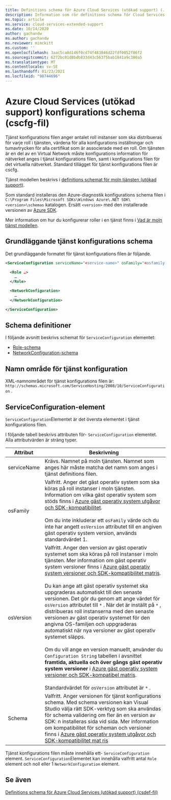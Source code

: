 ```yaml
---
title: Definitions schema för Azure Cloud Services (utökad support) (. cscfg-fil) | Microsoft Docs
description: Information som rör definitions schema för Cloud Services (utökad support)
ms.topic: article
ms.service: cloud-services-extended-support
ms.date: 10/14/2020
author: gachandw
ms.author: gachandw
ms.reviewer: mimckitt
ms.custom: ''
ms.openlocfilehash: 3aac5ca8d146f0cd74f483846d22fdf0052f86f2
ms.sourcegitcommit: 6272bc01d8bdb833d43c56375bab1841a9c380a5
ms.translationtype: MT
ms.contentlocale: sv-SE
ms.lasthandoff: 01/23/2021
ms.locfileid: "98744696"
---
```

# <a name="azure-cloud-services-extended-support-config-schema-cscfg-file"></a>Azure Cloud Services (utökad support) konfigurations schema (cscfg-fil)

Tjänst konfigurations filen anger antalet roll instanser som ska distribueras för varje roll i tjänsten, värdena för alla konfigurations inställningar och tumavtrycken för alla certifikat som är associerade med en roll. Om tjänsten är en del av en Virtual Network måste konfigurations information för nätverket anges i tjänst konfigurations filen, samt i konfigurations filen för det virtuella nätverket. Standard tillägget för tjänst konfigurations filen är cscfg.

Tjänst modellen beskrivs i [definitions schemat för moln tjänsten (utökad support)](schema-csdef-file.md).

Som standard installeras den Azure-diagnostik konfigurations schema filen i `C:\Program Files\Microsoft SDKs\Windows Azure\.NET SDK\<version>\schemas` katalogen. Ersätt `<version>` med den installerade versionen av [Azure SDK](https://azure.microsoft.com/downloads/).

Mer information om hur du konfigurerar roller i en tjänst finns i [Vad är moln tjänst modellen](../cloud-services/cloud-services-model-and-package.md).

## <a name="basic-service-configuration-schema"></a>Grundläggande tjänst konfigurations schema
Det grundläggande formatet för tjänst konfigurations filen är följande.

```xml
<ServiceConfiguration serviceName="<service-name>" osFamily="<osfamily-number>" osVersion="<os-version>" schemaVersion="<schema-version>">

  <Role …>
    …
  </Role>

  <NetworkConfiguration>
    …
  </NetworkConfiguration>

</ServiceConfiguration>
```

## <a name="schema-definitions"></a>Schema definitioner
I följande avsnitt beskrivs schemat för `ServiceConfiguration` elementet:

- [Role-schema](schema-cscfg-role.md)
- [NetworkConfiguration-schema](schema-cscfg-networkconfiguration.md)

## <a name="service-configuration-namespace"></a>Namn område för tjänst konfiguration
XML-namnområdet för tjänst konfigurations filen är: `http://schemas.microsoft.com/ServiceHosting/2008/10/ServiceConfiguration` .

##  <a name="serviceconfiguration-element"></a><a name="ServiceConfiguration"></a> ServiceConfiguration-element
`ServiceConfiguration`Elementet är det översta elementet i tjänst konfigurations filen.

I följande tabell beskrivs attributen för- `ServiceConfiguration` elementet. Alla attributvärden är sträng typer.

| Attribut | Beskrivning |
| --------- | ----------- |
|serviceName|Krävs. Namnet på moln tjänsten. Namnet som anges här måste matcha det namn som anges i tjänst definitions filen.|
|osFamily|Valfritt. Anger det gäst operativ system som ska köras på roll instanser i moln tjänsten. Information om vilka gäst operativ system som stöds finns i [Azure gäst operativ system utgåvor och SDK-kompatibilitet](../cloud-services/cloud-services-guestos-update-matrix.md).<br /><br /> Om du inte inkluderar ett `osFamily` värde och du inte har angett `osVersion` attributet till en angiven gäst operativ system version, används standardvärdet 1.|
|osVersion|Valfritt. Anger den version av gäst operativ systemet som ska köras på roll instanser i moln tjänsten. Mer information om gäst operativ system versioner finns i [Azure gäst operativ system versioner och SDK-kompatibilitet matris](../cloud-services/cloud-services-guestos-update-matrix.md).<br /><br /> Du kan ange att gäst operativ systemet ska uppgraderas automatiskt till den senaste versionen. Det gör du genom att ange värdet för `osVersion` attributet till `*` . När det är inställt på `*` , distribueras roll instanserna med den senaste versionen av gäst operativ systemet för den angivna OS-familjen och uppgraderas automatiskt när nya versioner av gäst operativ systemet släpps.<br /><br /> Om du vill ange en version manuellt, använder du `Configuration String` tabellen i avsnittet **framtida, aktuella och över gångs gäst operativ system versioner** i [Azure gäst operativ system versioner och SDK-kompatibel matris](../cloud-services/cloud-services-guestos-update-matrix.md).<br /><br /> Standardvärdet för `osVersion` attributet är `*` .|
|Schema|Valfritt. Anger versionen för tjänst konfigurations schema. Med schema versionen kan Visual Studio välja rätt SDK-verktyg som ska användas för schema validering om fler än en version av SDK: n installeras sida vid sida. Mer information om kompatibilitet för scheman och versioner finns i [Azure gäst operativ system utgåvor och SDK-kompatibilitet mat ris](../cloud-services/cloud-services-guestos-update-matrix.md)|

Tjänst konfigurations filen måste innehålla ett- `ServiceConfiguration` element. `ServiceConfiguration`Elementet kan innehålla valfritt antal `Role` element och noll eller 1 `NetworkConfiguration` element.

## <a name="see-also"></a>Se även

[Definitions schema för Azure Cloud Services (utökad support) (csdef-fil)](schema-csdef-file.md)